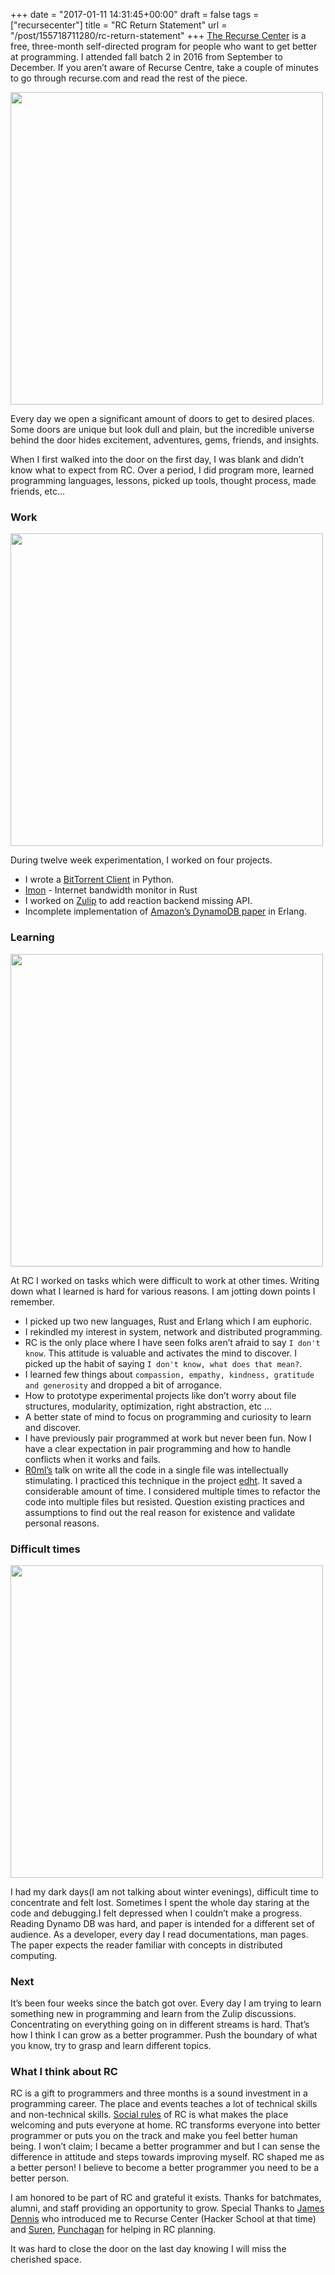 
+++
date = "2017-01-11 14:31:45+00:00"
draft = false
tags = ["recursecenter"]
title = "RC Return Statement"
url = "/post/155718711280/rc-return-statement"
+++
<a href="https://www.recurse.com/" target="_blank">The Recurse Center</a> is a free, three-month self-directed program for people who want to get better at programming. I attended fall batch 2 in 2016 from September to December. If you aren’t aware of Recurse Centre, take a couple of minutes to go through recurse.com and read the rest of the piece.

<img height="500" src="https://lh3.googleusercontent.com/VICVgbLCX3Io0EB_GLnKwBxsQ5SaRKmhuaDnhu3nIHwbTJq8smWmOUhd2OntANm2Euihozka1rH2TlCwkBWMZP-P6OkTz1BN5Abg9e8NQC09jtgPtkszI9iKZCn8-ZLQKWfCs_r7bU6q_mMfiq3c_jeTtycZNCJeyOE9IklVQdZFDBhDNHlzHYiULner4RLYKHTs5rTCL3zDwv6FOwVUDAIQ6oVFifx7Bh8S-_B6dBuCDFSgvkY40rlmyzQWaCXv9U_t4VmCi360VUGIGhUBUX-jLWq5ujp1WXekU9ePdznh3IUObRubgh_2hX_6LPFYqw8wE8BgbRHw1Nr8kteG5bJbtYk5SiqbgZWAc3fMa5CwjFYPDMzDYeURum2jaCRaa_85qHu5D_RxtUgypry4MMc8VkjHI-hzsUJCHDlfL9TChj4HX6bATt3ldopx_CkHg4EguRoc_5rvRyP-X3ULysr9zjc2tczvsovWZfiTIC2pX0ezz8DhdfzKa2qMw9F-lEPFIMAZgedwj6jWt0kTMbkrfczKqOzGQ1QjrPjohHMl5ynpjIXbuM5fgLXbxM77vbrOo1K_hK6-UnQCx4Ih_m4q0LMjw9LpMzUzq17D2fz5vdlK4pD6NVL-dvClX-wS2g45e99NhMZdLgKkJfdN2oX-Rb54w4tbPi8hD3CltrQ=w743-h990-no" width="500"/>

Every day we open a significant amount of doors to get to desired places. Some doors are unique but look dull and plain, but the incredible universe behind the door hides excitement, adventures, gems, friends, and insights.

When I first walked into the door on the first day, I was blank and didn’t know what to expect from RC. Over a period, I did program more, learned programming languages, lessons, picked up tools, thought process, made friends, etc…

### Work

<img height="500" src="https://lh3.googleusercontent.com/uUyc-3yCw7-egBFhSkOv-qFAUFED5ZEXK4_Elwoq7THicrGfx2dXo7Nj_JssnW96wNk1xwB69ks=w1251-h990-no" width="500"/>

During twelve week experimentation, I worked on four projects.

*   I wrote a <a href="https://github.com/kracekumar/bt" target="_blank">BitTorrent Client</a> in Python.
*   <a href="https://github.com/kracekumar/imon" target="_blank">Imon</a> - Internet bandwidth monitor in Rust
*   I worked on <a href="https://github.com/zulip/zulip/pull/2615" target="_blank">Zulip</a> to add reaction backend missing API.
*   Incomplete implementation of <a href="https://github.com/kracekumar/edht" target="_blank">Amazon’s DynamoDB paper</a> in Erlang.

### Learning

<img height="500" src="https://lh3.googleusercontent.com/71CF7rwXs5tAZ3lHgRIrpfNbc4PosiEf8BKBBFHlfGfMr8W8-JBDFYQ2pgLr54l88M6VYdAaFo4Fo8ZyT80WUodJtjgbPciHFz6AE-ccormsBJf5wFyaJ5ZVNPw5dAqIVEzPhg2IX3AlNe8tvGGvAHy91HhZgKdEW2YBtN4oimcOTmlfqib0z7zt2_BwC23aSu0qqAHlkXd9ZjIOMb2A1p8q12ojO4E8R_dYLWzgUUN75McjHbR-ezPEGBD_M7DQlP2pqTxB11gfqcxlUsOZjlUwrO5XFNgdkuk9ZGSS2Ihr4CuxWILfXuVtr6hgzkMQjheNmt2FFOmoGMFJlcyUh_s9P1PIphMEEmcvORlfV-4lkBHrw8lmdKhnDRaoEb_lC0njwiWymB-u-P9vO168Mo12K1doYVsOKsLFgnxuOQTIjfsWPROAl_vyz3Mu_fjXnQ8lWeJh4yDuyNUrzkwMkDA_2LRxUvWdb3AE2_53gLjHuwTB72-TmSKPYeq_mbH8SAjwRJ89OkLMYyiFVDGrELShp2X5yCQSkw8sj4TDLsxM14e6_51LUPXaidX5KpEOjshPIq3OTEAqV3fivbb79XcXFkfyyPSX86YoCyg-tKJJ0MHOFHmYvD9xih4PS1e09htoamjJ3aYQ5VuS-qwWy_lNm773sR5kNnKMXSLVO3E=w743-h990-no" width="500"/>

At RC I worked on tasks which were difficult to work at other times. Writing down what I learned is hard for various reasons. I am jotting down points I remember.

*   I picked up two new languages, Rust and Erlang which I am euphoric.
*   I rekindled my interest in system, network and distributed programming.
*   RC is the only place where I have seen folks aren’t afraid to say `` I don't know ``. This attitude is valuable and activates the mind to discover. I picked up the habit of saying `` I don't know, what does that mean? ``.
*   I learned few things about `` compassion, empathy, kindness, gratitude and generosity `` and dropped a bit of arrogance.
*   How to prototype experimental projects like don’t worry about file structures, modularity, optimization, right abstraction, etc …
*   A better state of mind to focus on programming and curiosity to learn and discover.
*   I have previously pair programmed at work but never been fun. Now I have a clear expectation in pair programming and how to handle conflicts when it works and fails.
*   <a href="https://twitter.com/r0ml" target="_blank">R0ml’s</a> talk on write all the code in a single file was intellectually stimulating. I practiced this technique in the project <a href="https://github.com/kracekumar/edht/blob/master/src/edht_sup.erl" target="_blank">edht</a>. It saved a considerable amount of time. I considered multiple times to refactor the code into multiple files but resisted. Question existing practices and assumptions to find out the real reason for existence and validate personal reasons.

### Difficult times

<img height="500" src="https://lh3.googleusercontent.com/q5K3OUy__xckCoEPdNCRz7ITo0n_O69KwU5ODPEsrNwH_3rd-Ol5FKqhHL35kz-nIXCNHYe8ARrNYt28AYTSJAZNstFxaooe8R8Cl5zzXagSh1CyfVclyh-aNgyv8PD8U3Cyk_pSXLsSvFuqiWCOhJ0kCsv-d3Crw54APOeIWIcnzbzGYEz0TGKge01tq73_DH4Moa3vvWchWDVK-qg1dBc6TNBQlnPFATX3kh5pltclbaquKvYzRZd7jSIoxRi6Byy9bgT8TWX7jTaTjP2eYhZHOAI0t8Zt_x-buAQd2zF2QId2MTomK2PQxe1N4vGtT8UfEwfwH2Surc9YNIYNUB61ZJG0xPlcg8y_f3XveMnWbbk7WunfRT9u5TZ28moqMh2E2JQKBTj7BojaM5mz-FAJjiaxA7O_TQoyp0dg1zdqbn31Xu0PiOvijJn4xFIFkDHvHCX7Ll1MzbP0xfXkTAbwCVenJN4onkMh0ZpxUGJSCZ-E9XYjLJyifG6mer0DAoBV95zsc0ZzQEwhLZBjkFat2op0qjoUloOj-vPHBpOimrh8NfyC_VXnVXVbe_3SfUxHLqe-Oq9dSPqP3pzMBcFM_txAu9-WwHSr4lHLBbq8_9Y8b0JiF5nmn327MFS2iev2I44_rMg1XoQOlAHytyHjd-yIGt6x0UVb0lAeOFo=w743-h990-no" width="500"/>

I had my dark days(I am not talking about winter evenings), difficult time to concentrate and felt lost. Sometimes I spent the whole day staring at the code and debugging.I felt depressed when I couldn’t make a progress. Reading Dynamo DB was hard, and paper is intended for a different set of audience. As a developer, every day I read documentations, man pages. The paper expects the reader familiar with concepts in distributed computing.

### Next

It’s been four weeks since the batch got over. Every day I am trying to learn something new in programming and learn from the Zulip discussions. Concentrating on everything going on in different streams is hard. That’s how I think I can grow as a better programmer. Push the boundary of what you know, try to grasp and learn different topics.

### What I think about RC

RC is a gift to programmers and three months is a sound investment in a programming career. The place and events teaches a lot of technical skills and non-technical skills. <a href="https://recurse.com/manual" target="_blank">Social rules</a> of RC is what makes the place welcoming and puts everyone at home. RC transforms everyone into better programmer or puts you on the track and make you feel better human being. I won’t claim; I became a better programmer and but I can sense the difference in attitude and steps towards improving myself. RC shaped me as a better person! I believe to become a better programmer you need to be a better person.

I am honored to be part of RC and grateful it exists. Thanks for batchmates, alumni, and staff providing an opportunity to grow. Special Thanks to <a href="https://twitter.com/jmsdnns" target="_blank">James Dennis</a> who introduced me to Recurse Center (Hacker School at that time) and <a href="https://twitter.com/suren" target="_blank">Suren</a>, <a href="https://twitter.com/punchagan" target="_blank">Punchagan</a> for helping in RC planning.

It was hard to close the door on the last day knowing I will miss the cherished space.
